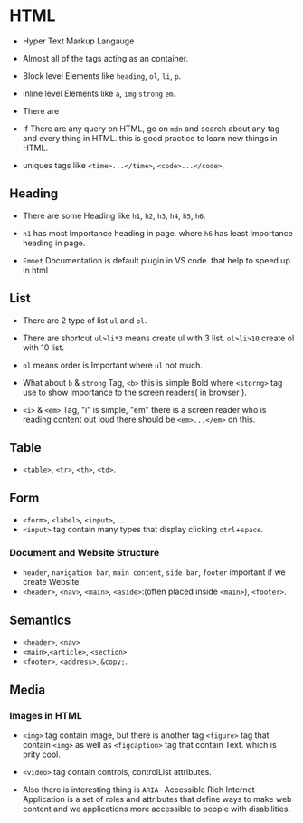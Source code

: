 # HTML

- Hyper Text Markup Langauge
- Almost all of the tags acting as an container.
- Block level Elements like `heading`, `ol`, `li`, `p`.
- inline level Elements like `a`, `img` `strong` `em`.
- There are 
- If There are any query on HTML, go on `mdn` and search about any tag and every thing in HTML. this is good practice to learn new things in HTML.

- uniques tags like `<time>...</time>`, `<code>...</code>`, 

## Heading

- There are some Heading like `h1`, `h2`, `h3`, `h4`, `h5`, `h6`.
- `h1` has most Importance heading in page. where `h6` has least Importance heading in page.

- `Emmet` Documentation is default plugin in VS code. that help to speed up in html

## List

- There are 2 type of list `ul` and `ol`.
- There are shortcut `ul>li*3` means create ul with 3 list. `ol>li>10` create ol with 10 list.

- `ol` means order is Important where `ul` not much.

- What about `b` & `strong` Tag, `<b>` this is simple Bold where `<storng>` tag use to show importance to the screen readers( in browser ). 

- `<i>` & `<em>` Tag, "i" is simple, "em" there is a screen reader who is reading content out loud there should be `<em>...</em>` on this. 

## Table

- `<table>`, `<tr>`, `<th>`, `<td>`.

## Form

- `<form>`, `<label>`, `<input>`, ...
- `<input>`  tag contain many types that display clicking `ctrl`+`space`.

### Document and Website Structure

- `header`, `navigation bar`, `main content`, `side bar`, `footer` important if we create Website.
- `<header>`, `<nav>`, `<main>`, `<aside>`:(often placed inside `<main>`), `<footer>`.

## Semantics

- `<header>`, `<nav>`
- `<main>`,`<article>`, `<section>`
- `<footer>`, `<address>`, `&copy;`.

## Media 

### Images in HTML

- `<img>` tag contain image, but there is another tag `<figure>` tag that contain `<img>` as well as `<figcaption>` tag that contain Text. which is prity cool.

- `<video>` tag contain controls, controlList attributes.

- Also there is interesting thing is `ARIA`- Accessible Rich Internet Application is a set of roles and attributes that define ways to make web content and we applications more accessible to people with disabilities.
